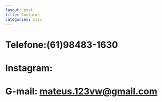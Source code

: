 ```yaml
---
layout: post
title: Contatos
categories: misc
---
```


# Telefone:(61)98483-1630
# Instagram:
# G-mail: mateus.123vw@gmail.com
